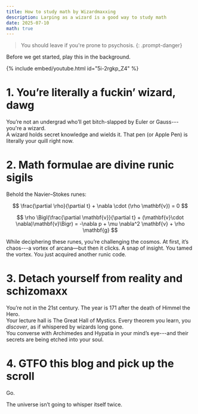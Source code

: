 ```yaml
---
title: How to study math by Wizardmaxxing
description: Larping as a wizard is a good way to study math
date: 2025-07-10
math: true
---
```


> You should leave if you're prone to psychosis.
{: .prompt-danger}

Before we get started, play this in the background.

{% include embed/youtube.html id="5i-2rgkp_Z4" %}

# 1. You’re literally a fuckin’ wizard, dawg

You’re not an undergrad who’ll get bitch-slapped by Euler or Gauss---you're a wizard.  
A wizard holds secret knowledge and wields it. That pen (or Apple Pen) is literally your quill right now.

# 2. Math formulae are divine runic sigils

Behold the Navier–Stokes runes:

$$
\frac{\partial \rho}{\partial t} + \nabla \cdot (\rho \mathbf{v}) = 0
$$

$$
\rho \Bigl(\frac{\partial \mathbf{v}}{\partial t} + (\mathbf{v}\cdot \nabla)\mathbf{v}\Bigr) = -\nabla p + \mu \nabla^2 \mathbf{v} + \rho \mathbf{g}
$$

While deciphering these runes, you’re challenging the cosmos. At first, it’s chaos---a vortex of arcana—but then it clicks. A snap of insight. You tamed the vortex. You just acquired another runic code.

# 3. Detach yourself from reality and schizomaxx

You’re not in the 21st century. The year is 171 after the death of Himmel the Hero.  
Your lecture hall is The Great Hall of Mystics. Every theorem you learn, you *discover*, as if whispered by wizards long gone.  
You converse with Archimedes and Hypatia in your mind’s eye---and their secrets are being etched into your soul.

# 4. GTFO this blog and pick up the scroll

Go.

The universe isn’t going to whisper itself twice.
